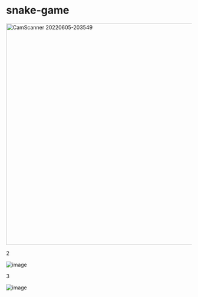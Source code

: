  #  snake-game
<img width="600" alt="CamScanner 20220605-203549" src="https://user-images.githubusercontent.com/53130721/172065393-28d92c93-21ca-4064-ae9b-b249fa3ce040.png">

2

![image](https://user-images.githubusercontent.com/53130721/172065431-5c83130d-99a9-463b-870e-322cfad26097.png)


3

![image](https://user-images.githubusercontent.com/53130721/172065445-03ecb72c-6bbb-4900-a986-7592fb542fd5.png)
